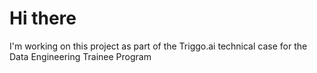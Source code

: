 # Hi there
I'm working on this project as part of the Triggo.ai technical case for the Data Engineering Trainee Program
